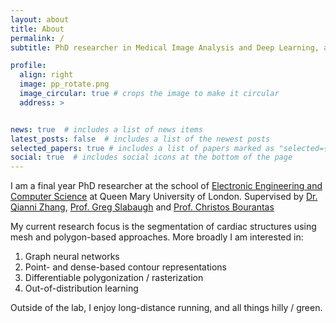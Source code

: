 ```yaml
---
layout: about
title: About
permalink: /
subtitle: PhD researcher in Medical Image Analysis and Deep Learning, at Queen Mary University of London

profile:
  align: right
  image: pp_rotate.png
  image_circular: true # crops the image to make it circular
  address: >


news: true  # includes a list of news items
latest_posts: false  # includes a list of the newest posts
selected_papers: true # includes a list of papers marked as "selected={true}"
social: true  # includes social icons at the bottom of the page
---
```


I am a final year PhD researcher at the school of [Electronic Engineering and Computer Science](http://eecs.qmul.ac.uk/) at Queen Mary University of London. Supervised by [Dr. Qianni Zhang](https://scholar.google.co.uk/citations?user=XR6C9BoAAAAJ&hl=en), [Prof. Greg Slabaugh](http://www.eecs.qmul.ac.uk/~gslabaugh/) and [Prof. Christos Bourantas](https://scholar.google.co.uk/citations?user=rQn8RpgAAAAJ&hl=en)

My current research focus is the segmentation of cardiac structures using mesh and polygon-based approaches. More broadly I am interested in:
1. Graph neural networks
2. Point- and dense-based contour representations
3. Differentiable polygonization / rasterization
4. Out-of-distribution learning


Outside of the lab, I enjoy long-distance running, and all things hilly / green. 




